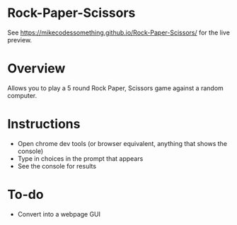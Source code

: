 # Rock-Paper-Scissors
See https://mikecodessomething.github.io/Rock-Paper-Scissors/ for the live preview.

# Overview
Allows you to play a 5 round Rock Paper, Scissors game against a random computer.

# Instructions
- Open chrome dev tools (or browser equivalent, anything that shows the console)
- Type in choices in the prompt that appears
- See the console for results

# To-do
- Convert into a webpage GUI
